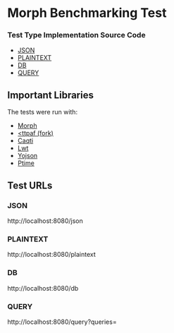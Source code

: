 # Morph Benchmarking Test

### Test Type Implementation Source Code

* [JSON](./src/bin/Json_handler.re)
* [PLAINTEXT](./src/bin/Json_handler.re)
* [DB](./src/bin/Db_handler.re)
* [QUERY](./src/bin/Query_handler.re)
<!--
* [CACHED QUERY](Relative/Path/To/Your/Source/File)
* [UPDATE](Relative/Path/To/Your/Source/File)
* [FORTUNES](Relative/Path/To/Your/Source/File)
-->

## Important Libraries
The tests were run with:
* [Morph](https://github.com/reason-native-web/morph)
* [<ttpaf (fork)](https://github.com/anmonteiro/httpaf)
* [Caqti](https://github.com/paurkedal/ocaml-caqti)
* [Lwt](https://github.com/ocsigen/lwt)
* [Yojson](https://github.com/ocaml-community/yojson)
* [Ptime](https://github.com/dbuenzli/ptime)

## Test URLs
### JSON

http://localhost:8080/json

### PLAINTEXT

http://localhost:8080/plaintext

### DB

http://localhost:8080/db

### QUERY

http://localhost:8080/query?queries=

<!--
### CACHED QUERY

http://localhost:8080/cached_query?queries=

### UPDATE

http://localhost:8080/update?queries=

### FORTUNES

http://localhost:8080/fortunes
-->
